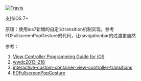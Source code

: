 
[![Travis](https://travis-ci.org/ddrccw/CCTransition.svg)](https://travis-ci.org/ddrccw/CCTransition)


支持iOS 7+

原理：使用ios7新增的自定义transition机制实现。参考FDFullscreenPopGesture的代码，让navigationbar的过渡更自然

参考：

1. [View Controller Programming Guide for iOS](https://developer.apple.com/library/ios/featuredarticles/ViewControllerPGforiPhoneOS/PresentingaViewController.html#//apple_ref/doc/uid/TP40007457-CH14-SW1)
2. [wwdc2013-218](https://developer.apple.com/videos/play/wwdc2013-218/)
3. [interactive-custom-container-view-controller-transitions](http://www.iosnomad.com/blog/2014/5/12/interactive-custom-container-view-controller-transitions)
4. [FDFullscreenPopGesture](https://github.com/forkingdog/FDFullscreenPopGesture)

